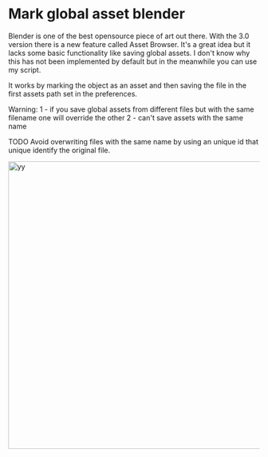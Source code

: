 # Mark global asset blender

Blender is one of the best opensource piece of art out there. 
With the 3.0 version there is a new feature called Asset Browser. It's a great idea but it lacks some basic functionality like saving global assets.
I don't know why this has not been implemented by default but in the meanwhile you can use my script.

It works by marking the object as an asset and then saving the file in the first assets path set in the preferences.

Warning: 
 1 - if you save global assets from different files but with the same filename one will override the other
 2 - can't save assets with the same name

TODO
Avoid overwriting files with the same name by using an unique id that unique identify the original file.




<img width="577" alt="yy" src="https://user-images.githubusercontent.com/79576473/154813220-06167572-e5b0-4fee-98a0-706f26cdfea5.png">

